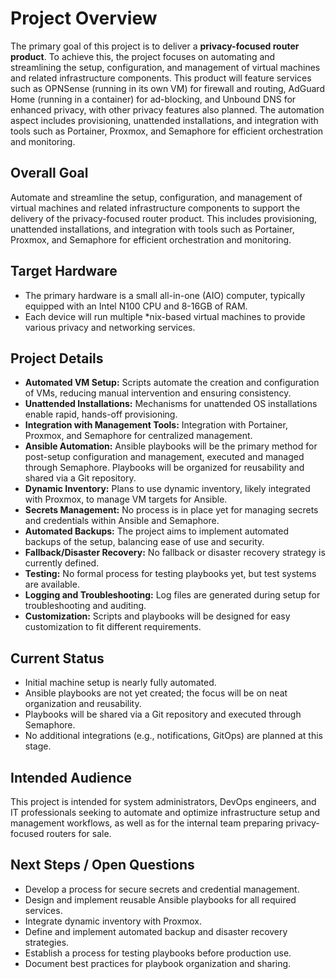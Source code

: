 # Project Overview

The primary goal of this project is to deliver a **privacy-focused router product**. To achieve this, the project focuses on automating and streamlining the setup, configuration, and management of virtual machines and related infrastructure components. This product will feature services such as OPNSense (running in its own VM) for firewall and routing, AdGuard Home (running in a container) for ad-blocking, and Unbound DNS for enhanced privacy, with other privacy features also planned. The automation aspect includes provisioning, unattended installations, and integration with tools such as Portainer, Proxmox, and Semaphore for efficient orchestration and monitoring.

## Overall Goal
Automate and streamline the setup, configuration, and management of virtual machines and related infrastructure components to support the delivery of the privacy-focused router product. This includes provisioning, unattended installations, and integration with tools such as Portainer, Proxmox, and Semaphore for efficient orchestration and monitoring.

## Target Hardware
- The primary hardware is a small all-in-one (AIO) computer, typically equipped with an Intel N100 CPU and 8-16GB of RAM.
- Each device will run multiple *nix-based virtual machines to provide various privacy and networking services.

## Project Details
- **Automated VM Setup:** Scripts automate the creation and configuration of VMs, reducing manual intervention and ensuring consistency.
- **Unattended Installations:** Mechanisms for unattended OS installations enable rapid, hands-off provisioning.
- **Integration with Management Tools:** Integration with Portainer, Proxmox, and Semaphore for centralized management.
- **Ansible Automation:** Ansible playbooks will be the primary method for post-setup configuration and management, executed and managed through Semaphore. Playbooks will be organized for reusability and shared via a Git repository.
- **Dynamic Inventory:** Plans to use dynamic inventory, likely integrated with Proxmox, to manage VM targets for Ansible.
- **Secrets Management:** No process is in place yet for managing secrets and credentials within Ansible and Semaphore.
- **Automated Backups:** The project aims to implement automated backups of the setup, balancing ease of use and security.
- **Fallback/Disaster Recovery:** No fallback or disaster recovery strategy is currently defined.
- **Testing:** No formal process for testing playbooks yet, but test systems are available.
- **Logging and Troubleshooting:** Log files are generated during setup for troubleshooting and auditing.
- **Customization:** Scripts and playbooks will be designed for easy customization to fit different requirements.

## Current Status
- Initial machine setup is nearly fully automated.
- Ansible playbooks are not yet created; the focus will be on neat organization and reusability.
- Playbooks will be shared via a Git repository and executed through Semaphore.
- No additional integrations (e.g., notifications, GitOps) are planned at this stage.

## Intended Audience
This project is intended for system administrators, DevOps engineers, and IT professionals seeking to automate and optimize infrastructure setup and management workflows, as well as for the internal team preparing privacy-focused routers for sale.

## Next Steps / Open Questions
- Develop a process for secure secrets and credential management.
- Design and implement reusable Ansible playbooks for all required services.
- Integrate dynamic inventory with Proxmox.
- Define and implement automated backup and disaster recovery strategies.
- Establish a process for testing playbooks before production use.
- Document best practices for playbook organization and sharing.
